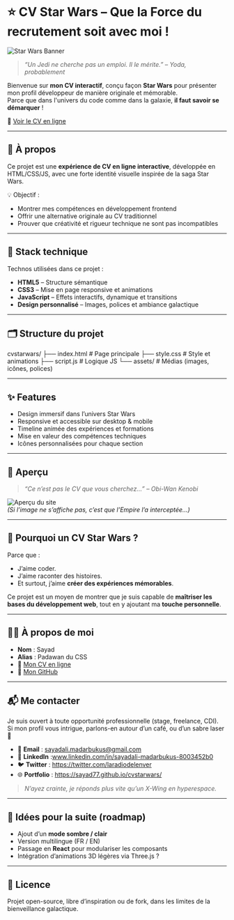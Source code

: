 # ⭐ CV Star Wars – Que la Force du recrutement soit avec moi !

![Star Wars Banner](https://upload.wikimedia.org/wikipedia/en/7/7f/Death_Star_2.png)

> *“Un Jedi ne cherche pas un emploi. Il le mérite.” – Yoda, probablement*

Bienvenue sur **mon CV interactif**, conçu façon **Star Wars** pour présenter mon profil développeur de manière originale et mémorable.  
Parce que dans l'univers du code comme dans la galaxie, **il faut savoir se démarquer** !

🔗 [Voir le CV en ligne](https://sayad77.github.io/cvstarwars/)

---

## 📜 À propos

Ce projet est une **expérience de CV en ligne interactive**, développée en HTML/CSS/JS, avec une forte identité visuelle inspirée de la saga Star Wars.

💡 Objectif :
- Montrer mes compétences en développement frontend
- Offrir une alternative originale au CV traditionnel
- Prouver que créativité et rigueur technique ne sont pas incompatibles

---

## 🧰 Stack technique

Technos utilisées dans ce projet :

- **HTML5** – Structure sémantique
- **CSS3** – Mise en page responsive et animations
- **JavaScript** – Effets interactifs, dynamique et transitions
- **Design personnalisé** – Images, polices et ambiance galactique

---

## 🗂️ Structure du projet

cvstarwars/
├── index.html # Page principale
├── style.css # Style et animations
├── script.js # Logique JS
└── assets/ # Médias (images, icônes, polices)


---

## ✨ Features

- Design immersif dans l’univers Star Wars
- Responsive et accessible sur desktop & mobile
- Timeline animée des expériences et formations
- Mise en valeur des compétences techniques
- Icônes personnalisées pour chaque section

---

## 📸 Aperçu

> *“Ce n’est pas le CV que vous cherchez…” – Obi-Wan Kenobi*

![Aperçu du site](https://sayad77.github.io/cvstarwars/assets/apercu.png)  
*(Si l’image ne s’affiche pas, c’est que l’Empire l’a interceptée…)*

---

## 🤖 Pourquoi un CV Star Wars ?

Parce que :
- J’aime coder.  
- J’aime raconter des histoires.  
- Et surtout, j’aime **créer des expériences mémorables**.

Ce projet est un moyen de montrer que je suis capable de **maîtriser les bases du développement web**, tout en y ajoutant ma **touche personnelle**.

---

## 👨‍💻 À propos de moi

- **Nom** : Sayad  
- **Alias** : Padawan du CSS  
- 🔗 [Mon CV en ligne](https://sayad77.github.io/cvstarwars/)  
- 🐙 [Mon GitHub](https://github.com/Sayad77)

---

## 📬 Me contacter

Je suis ouvert à toute opportunité professionnelle (stage, freelance, CDI).  
Si mon profil vous intrigue, parlons-en autour d’un café, ou d’un sabre laser 🌌

- 📧 **Email** : sayadali.madarbukus@gmail.com
- 💼 **LinkedIn** :www.linkedin.com/in/sayadali-madarbukus-8003452b0
- 🐦 **Twitter** : https://twitter.com/laradiodelenver
- 🌐 **Portfolio** : https://sayad77.github.io/cvstarwars/

> _N’ayez crainte, je réponds plus vite qu’un X-Wing en hyperespace._

---

## 🧠 Idées pour la suite (roadmap)

- Ajout d’un **mode sombre / clair**
- Version multilingue (FR / EN)
- Passage en **React** pour modulariser les composants
- Intégration d’animations 3D légères via Three.js ?

---

## 📖 Licence

Projet open-source, libre d’inspiration ou de fork, dans les limites de la bienveillance galactique.




